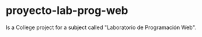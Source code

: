 # proyecto-lab-prog-web

Is a College project for a subject called "Laboratorio de Programación Web".
